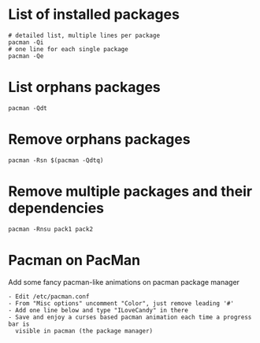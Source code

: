 # List of installed packages
```
# detailed list, multiple lines per package
pacman -Qi
# one line for each single package
pacman -Qe
```

# List orphans packages
```
pacman -Qdt
```

# Remove orphans packages
```
pacman -Rsn $(pacman -Qdtq)
```

# Remove multiple packages and their dependencies
```
pacman -Rnsu pack1 pack2
```


# Pacman on PacMan
Add some fancy pacman-like animations on pacman package manager
```
- Edit /etc/pacman.conf
- From "Misc options" uncomment "Color", just remove leading '#'
- Add one line below and type "ILoveCandy" in there
- Save and enjoy a curses based pacman animation each time a progress bar is
  visible in pacman (the package manager)
```

